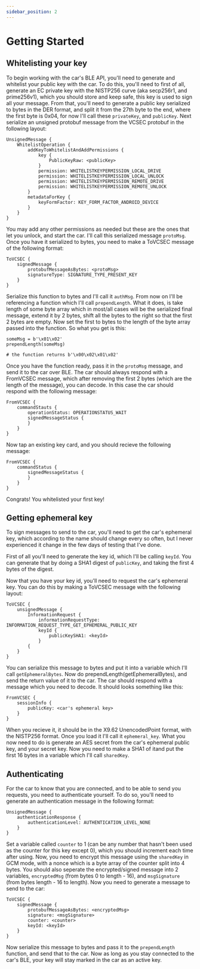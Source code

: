 ```yaml
---
sidebar_position: 2
---
```


# Getting Started
## Whitelisting your key
To begin working with the car's BLE API, you'll need to generate and whitelist your public key with the car.
To do this, you'll need to first of all, generate an EC private key with the NISTP256 curve (aka secp256r1, and prime256v1), which you should store and keep safe, this key is used to sign all your message. From that, you'll need to generate a public key serialized to bytes in the DER format, and split it from the 27th byte to the end, where the first byte is 0x04, for now I'll call these `privateKey`, and `publicKey`. Next serialize an unsigned protobuf message from the VCSEC protobuf in the following layout:
```
UnsignedMessage {
	WhitelistOperation {
		addKeyToWhitelistAndAddPermissions {
			key {
				PublicKeyRaw: <publicKey>
			}
			permission: WHITELISTKEYPERMISSION_LOCAL_DRIVE
			permission: WHITELISTKEYPERMISSION_LOCAL_UNLOCK
			permission: WHITELISTKEYPERMISSION_REMOTE_DRIVE
			permission: WHITELISTKEYPERMISSION_REMOTE_UNLOCK
		}
		metadataForKey {
			keyFormFactor: KEY_FORM_FACTOR_ANDROID_DEVICE
		}
	}
}
```
You may add any other permissions as needed but these are the ones that let you unlock, and start the car. I'll call this serialized message `protoMsg`. Once you have it serialized to bytes, you need to make a ToVCSEC message of the following format:
```
ToVCSEC {
	signedMessage {
		protobufMessageAsBytes: <protoMsg>
		signatureType: SIGNATURE_TYPE_PRESENT_KEY
	}
}
```
Serialize this function to bytes and I'll call it `authMsg`.
From now on I'll be referencing a function which I'll call `prependLength`. What it does, is take length of some byte array which in most/all cases will be the serialized final message, extend it by 2 bytes, shift all the bytes to the right so that the first 2 bytes are empty. Now set the first to bytes to the length of the byte array passed into the function. So what you get is this:
```
someMsg = b'\x01\x02'
prependLength(someMsg)

# the function returns b'\x00\x02\x01\x02'
```
Once you have the function ready, pass it in the `protoMsg` message, and send it to the car over BLE. The car should always respond with a FromVCSEC message, which after removing the first 2 bytes (which are the length of the message), you can decode. In this case the car should respond with the following message:
```
FromVCSEC {
	commandStauts {
		operationStatus: OPERATIONSTATUS_WAIT
		signedMessageStatus {
		}
	}
}
```
Now tap an existing key card, and you should recieve the following message:
```
FromVCSEC {
	commandStatus {
		signedMessageStatus {
		}
	}
}
```
Congrats! You whitelisted your first key!
## Getting ephemeral key
To sign messages to send to the car, you'll need to get the car's ephemeral key, which according to the name should change every so often, but I never experienced it change in the few days of testing that I've done.

First of all you'll need to generate the key id, which I'll be calling `keyId`. You can generate that by doing a SHA1 digest of `publicKey`, and taking the first 4 bytes of the digest.

Now that you have your key id, you'll need to request the car's ephemeral key. You can do this by making a ToVCSEC message with the following layout:
```
ToVCSEC {
	unsignedMessage {
		InformationRequest {
			informationRequestType: INFORMATION_REQUEST_TYPE_GET_EPHEMERAL_PUBLIC_KEY
			keyId {
				publicKeySHA1: <keyId>
			}
		{
	}
}
```
You can serialize this message to bytes and put it into a variable which I'll call `getEphemeralBytes`. Now do prependLength(getEphemeralBytes), and send the return value of it to the car. The car should respond with a message which you need to decode. It should looks something like this:
```
FromVCSEC {
	sessionInfo {
		publicKey: <car's ephemeral key>
	}
}
```
When you recieve it, it should be in the X9.62 UnencodedPoint format, with the NISTP256 format. Once you load it I'll call it `ephemeral_key`. What you now need to do is generate an AES secret from the car's ephemeral public key, and your secret key. Now you need to make a SHA1 of itand put the first 16 bytes in a variable which I'll call `sharedKey`.
## Authenticating
For the car to know that you are connected, and to be able to send you requests, you need to authenticate yourself. To do so, you'll need to generate an authentication message in the following format:
```
UnsignedMessage {
	authenticationResponse {
		authenticationLevel: AUTHENTICATION_LEVEL_NONE
	}
}
```
Set a variable called `counter` to 1 (can be any number that hasn't been used as the counter for this key except 0), which you should increment each time after using. Now, you need to encrypt this message using the `sharedKey` in GCM mode, with a nonce which is a byte array of the counter split into 4 bytes. You should also seperate the encrypted/signed message into 2 variables, `encryptedMsg` (from bytes 0 to length - 16), and `msgSignature` (from bytes length - 16 to length). Now you need to generate a message to send to the car:
```
ToVCSEC {
	signedMessage {
		protobufMessageAsBytes: <encryptedMsg>
		signature: <msgSignature>
		counter: <counter>
		keyId: <keyId>
	}
}
```
Now serialize this message to bytes and pass it to the `prependLength` function, and send that to the car. Now as long as you stay connected to the car's BLE, your key will stay marked in the car as an active key.
